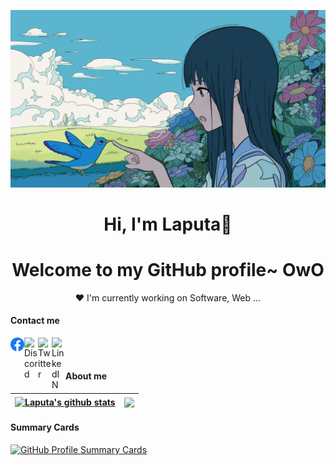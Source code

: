 
<p align="center">
  <a href="https://github.com/ThanhCongHE161306" >
    <img src="banner.jpg" alt="Laputa Banner"></a>
</p>

<h1 align="center">Hi, I'm <a >Laputa</a>👋</h1>
<h1 align="center">Welcome to my GitHub profile~ OwO</h1>

<p align="center">❤ I'm currently working on Software, Web ...</p>
<p> <h4>Contact me</h4> </p>

<a href="https://www.facebook.com/nguyencong.1606">
  <img align="left" alt="Instagram" width="22px" src="/img/Facebook_logo.svg" />
</a>
<a href="https://discord.gg/ZmcJteT2v7">
  <img align="left" alt="Discord" width="22px" src="https://raw.githubusercontent.com/peterthehan/peterthehan/master/assets/discord.svg" />
</a>
<a href="https://twitter.com/Laputa_1606">
  <img align="left" alt="Twitter" width="22px" src="https://raw.githubusercontent.com/peterthehan/peterthehan/master/assets/twitter.svg" />
</a>
<a href="https://www.linkedin.com/in/nguyencong1606/">
  <img align="left" alt="LinkedIN" width="22px" src="https://raw.githubusercontent.com/peterthehan/peterthehan/master/assets/linkedin.svg" />
</a>
<br>
<br>
<p> <h4>About me</h4> </p>

| <a href="https://github.com/ThanhCongHE161306"><img align="center" src="https://github-readme-stats.vercel.app/api?username=ThanhCongHE161306&show_icons=true&include_all_commits=true&theme=default&hide_border=true" alt="Laputa's github stats" /></a> | <a href="https://github.com/ThanhCongHE161306"><img align="center" src="https://github-readme-stats.vercel.app/api/top-langs/?username=ThanhCongHE161306&layout=compact&theme=default&hide_border=true" /></a> |
| ------------- | ------------- |

<p> <h4>Summary Cards</h4> </p>
<a href="https://github.com/Laputa16" >
<p> 

![GitHub Profile Summary Cards](http://github-profile-summary-cards.vercel.app/api/cards/profile-details?username=ThanhCongHE161306&theme=nord_bright)
</p></a>




